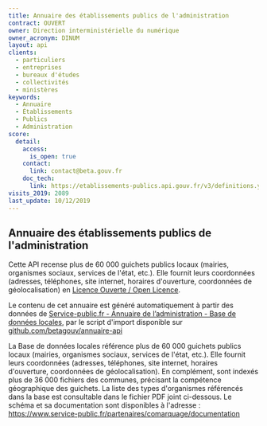 ```yaml
---
title: Annuaire des établissements publics de l'administration
contract: OUVERT
owner: Direction interministérielle du numérique
owner_acronym: DINUM
layout: api
clients:
  - particuliers
  - entreprises
  - bureaux d'études
  - collectivités
  - ministères
keywords:
  - Annuaire
  - Établissements
  - Publics
  - Administration
score:
  detail:
    access:
      is_open: true
    contact:
      link: contact@beta.gouv.fr
    doc_tech:
      link: https://etablissements-publics.api.gouv.fr/v3/definitions.yaml
visits_2019: 2089
last_update: 10/12/2019
---
```


## Annuaire des établissements publics de l'administration

Cette API recense plus de 60 000 guichets publics locaux (mairies, organismes sociaux, services de l'état, etc.). Elle fournit leurs coordonnées (adresses, téléphones, site internet, horaires d'ouverture, coordonnées de géolocalisation) en [Licence Ouverte / Open Licence](https://www.etalab.gouv.fr/licence-ouverte-open-licence).

Le contenu de cet annuaire est généré automatiquement à partir des données de [Service-public.fr - Annuaire de l’administration - Base de données locales](https://www.data.gouv.fr/fr/datasets/53699fe4a3a729239d206227),
par le script d'import disponible sur [github.com/betagouv/annuaire-api](https://github.com/betagouv/annuaire-api)

La Base de données locales référence plus de 60 000 guichets publics locaux (mairies, organismes sociaux, services de l'état, etc.). Elle fournit leurs coordonnées (adresses, téléphones, site internet, horaires d'ouverture, coordonnées de géolocalisation). En complément, sont indexés plus de 36 000 fichiers des communes, précisant la compétence géographique des guichets. La liste des types d'organismes référencés dans la base est consultable dans le fichier PDF joint ci-dessous. Le schéma et sa documentation sont disponibles à l'adresse : https://www.service-public.fr/partenaires/comarquage/documentation
